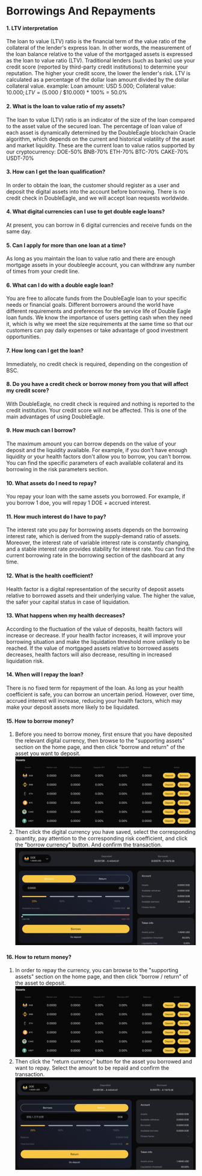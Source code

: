 # Borrowings And Repayments

#### 1. LTV interpretation 
The loan to value (LTV) ratio is the financial term of the value ratio of the collateral of the lender's express loan. In other words, the measurement of the loan balance relative to the value of the mortgaged assets is expressed as the loan to value ratio (LTV).
Traditional lenders (such as banks) use your credit score (reported by third-party credit institutions) to determine your reputation. The higher your credit score, the lower the lender's risk.
LTV is calculated as a percentage of the dollar loan amount divided by the dollar collateral value.
example:
Loan amount: USD 5.000;
Collateral value: $10.000;
LTV = ($5.000 / $10.000) * 100% = 50.0%

#### 2. What is the loan to value ratio of my assets?
The loan to value (LTV) ratio is an indicator of the size of the loan compared to the asset value of the secured loan.
The percentage of loan value of each asset is dynamically determined by the DoubleEagle blockchain Oracle algorithm, which depends on the current and historical volatility of the asset and market liquidity.
These are the current loan to value ratios supported by our cryptocurrency:
DOE-50%
BNB-70%
ETH-70%
BTC-70%
CAKE-70%
USDT-70%

#### 3. How can I get the loan qualification?
In order to obtain the loan, the customer should register as a user and deposit the digital assets into the account before borrowing. There is no credit check in DoubleEagle, and we will accept loan requests worldwide.

#### 4. What digital currencies can I use to get double eagle loans?
At present, you can borrow in 6 digital currencies and receive funds on the same day.

#### 5. Can I apply for more than one loan at a time?
As long as you maintain the loan to value ratio and there are enough mortgage assets in your doubleegle account, you can withdraw any number of times from your credit line.

#### 6. What can I do with a double eagle loan?
You are free to allocate funds from the DoubleEagle loan to your specific needs or financial goals. Different borrowers around the world have different requirements and preferences for the service life of Double Eagle loan funds. We know the importance of users getting cash when they need it, which is why we meet the size requirements at the same time so that our customers can pay daily expenses or take advantage of good investment opportunities.

#### 7. How long can I get the loan?
Immediately, no credit check is required, depending on the congestion of BSC.  

#### 8. Do you have a credit check or borrow money from you that will affect my credit score?
With DoubleEagle, no credit check is required and nothing is reported to the credit institution. Your credit score will not be affected. This is one of the main advantages of using DoubleEagle.

#### 9. How much can I borrow?
The maximum amount you can borrow depends on the value of your deposit and the liquidity available. For example, if you don't have enough liquidity or your health factors don't allow you to borrow, you can't borrow. You can find the specific parameters of each available collateral and its borrowing in the risk parameters section.

#### 10. What assets do I need to repay?
You repay your loan with the same assets you borrowed. For example, if you borrow 1 doe, you will repay 1 DOE + accrued interest.

#### 11. How much interest do I have to pay?
The interest rate you pay for borrowing assets depends on the borrowing interest rate, which is derived from the supply-demand ratio of assets. Moreover, the interest rate of variable interest rate is constantly changing, and a stable interest rate provides stability for interest rate. You can find the current borrowing rate in the borrowing section of the dashboard at any time.

#### 12. What is the health coefficient?
Health factor is a digital representation of the security of deposit assets relative to borrowed assets and their underlying value. The higher the value, the safer your capital status in case of liquidation.  

#### 13. What happens when my health decreases?
According to the fluctuation of the value of deposits, health factors will increase or decrease. If your health factor increases, it will improve your borrowing situation and make the liquidation threshold more unlikely to be reached. If the value of mortgaged assets relative to borrowed assets decreases, health factors will also decrease, resulting in increased liquidation risk.  

#### 14. When will I repay the loan?
There is no fixed term for repayment of the loan. As long as your health coefficient is safe, you can borrow an uncertain period. However, over time, accrued interest will increase, reducing your health factors, which may make your deposit assets more likely to be liquidated.  

#### 15. How to borrow money?
1. Before you need to borrow money, first ensure that you have deposited the relevant digital currency, then browse to the "supporting assets" section on the home page, and then click "borrow and return" of the asset you want to deposit.  
![How to borrow money?](images/18.png) 
2. Then click the digital currency you have saved, select the corresponding quantity, pay attention to the corresponding risk coefficient, and click the "borrow currency" button. And confirm the transaction.  
![How to borrow money?](images/19.png) 

#### 16. How to return money?
1. In order to repay the currency, you can browse to the "supporting assets" section on the home page, and then click "borrow / return" of the asset to deposit.  
![How to return money?](images/20.png) 
2. Then click the "return currency" button for the asset you borrowed and want to repay. Select the amount to be repaid and confirm the transaction.  
![How to return money?](images/21.png) 

